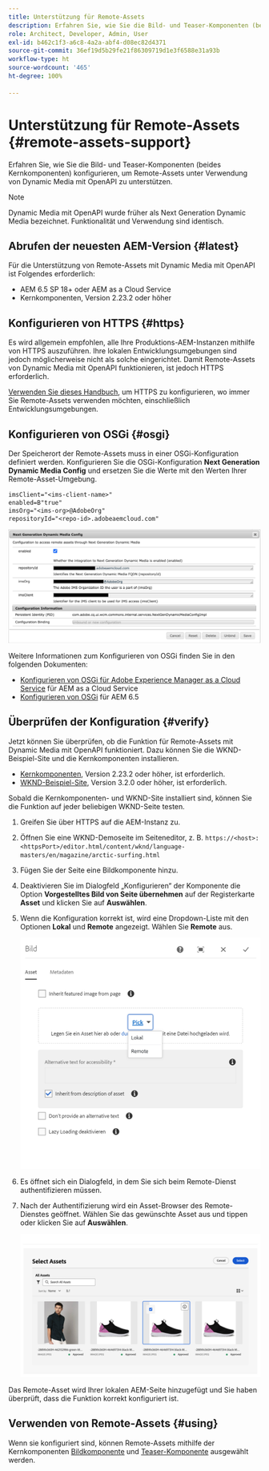 ```yaml
---
title: Unterstützung für Remote-Assets
description: Erfahren Sie, wie Sie die Bild- und Teaser-Komponenten (beides Kernkomponenten) konfigurieren, um Remote-Assets unter Verwendung von Dynamic Media mit OpenAPI zu unterstützen.
role: Architect, Developer, Admin, User
exl-id: b462c1f3-a6c8-4a2a-abf4-d08ec82d4371
source-git-commit: 36ef19d5b29fe21f86309719d1e3f6588e31a93b
workflow-type: ht
source-wordcount: '465'
ht-degree: 100%

---
```



# Unterstützung für Remote-Assets {#remote-assets-support}

Erfahren Sie, wie Sie die Bild- und Teaser-Komponenten (beides Kernkomponenten) konfigurieren, um Remote-Assets unter Verwendung von Dynamic Media mit OpenAPI zu unterstützen.

>[!NOTE]
>
>Dynamic Media mit OpenAPI wurde früher als Next Generation Dynamic Media bezeichnet. Funktionalität und Verwendung sind identisch.

## Abrufen der neuesten AEM-Version {#latest}

Für die Unterstützung von Remote-Assets mit Dynamic Media mit OpenAPI ist Folgendes erforderlich:

* AEM 6.5 SP 18+ oder AEM as a Cloud Service
* Kernkomponenten, Version 2.23.2 oder höher

## Konfigurieren von HTTPS {#https}

Es wird allgemein empfohlen, alle Ihre Produktions-AEM-Instanzen mithilfe von HTTPS auszuführen. Ihre lokalen Entwicklungsumgebungen sind jedoch möglicherweise nicht als solche eingerichtet. Damit Remote-Assets von Dynamic Media mit OpenAPI funktionieren, ist jedoch HTTPS erforderlich.

[Verwenden Sie dieses Handbuch](https://experienceleague.adobe.com/docs/experience-manager-learn/foundation/security/use-the-ssl-wizard.html?lang=de), um HTTPS zu konfigurieren, wo immer Sie Remote-Assets verwenden möchten, einschließlich Entwicklungsumgebungen.

## Konfigurieren von OSGi {#osgi}

Der Speicherort der Remote-Assets muss in einer OSGi-Konfiguration definiert werden. Konfigurieren Sie die OSGi-Konfiguration **Next Generation Dynamic Media Config** und ersetzen Sie die Werte mit den Werten Ihrer Remote-Asset-Umgebung.

```text
imsClient="<ims-client-name>"
enabled=B"true"
imsOrg="<ims-org>@AdobeOrg"
repositoryId="<repo-id>.adobeaemcloud.com"
```

![Das OSGi-Konfigurationsfenster von Next Generation Dynamic Media](/help/assets/remote-assets-osgi.png)

Weitere Informationen zum Konfigurieren von OSGi finden Sie in den folgenden Dokumenten:

* [Konfigurieren von OSGi für Adobe Experience Manager as a Cloud Service](https://experienceleague.adobe.com/docs/experience-manager-cloud-service/content/implementing/deploying/configuring-osgi.html?lang=de) für AEM as a Cloud Service
* [Konfigurieren von OSGi](https://experienceleague.adobe.com/docs/experience-manager-65/deploying/configuring/configuring-osgi.html?lang=de) für AEM 6.5

## Überprüfen der Konfiguration {#verify}

Jetzt können Sie überprüfen, ob die Funktion für Remote-Assets mit Dynamic Media mit OpenAPI funktioniert. Dazu können Sie die WKND-Beispiel-Site und die Kernkomponenten installieren.

* [Kernkomponenten](https://github.com/adobe/aem-core-wcm-components/releases/download/core.wcm.components.reactor-2.23.2/core.wcm.components.all-2.23.2.zip), Version 2.23.2 oder höher, ist erforderlich.
* [WKND-Beispiel-Site](https://github.com/adobe/aem-guides-wknd/releases/download/aem-guides-wknd-3.2.0/aem-guides-wknd.all-3.2.0-classic.zip), Version 3.2.0 oder höher, ist erforderlich.

Sobald die Kernkomponenten- und WKND-Site installiert sind, können Sie die Funktion auf jeder beliebigen WKND-Seite testen.

1. Greifen Sie über HTTPS auf die AEM-Instanz zu.

1. Öffnen Sie eine WKND-Demoseite im Seiteneditor, z. B. `https://<host>:<httpsPort>/editor.html/content/wknd/language-masters/en/magazine/arctic-surfing.html`

1. Fügen Sie der Seite eine Bildkomponente hinzu.

1. Deaktivieren Sie im Dialogfeld „Konfigurieren“ der Komponente die Option **Vorgestelltes Bild von Seite übernehmen** auf der Registerkarte **Asset** und klicken Sie auf **Auswählen**.

1. Wenn die Konfiguration korrekt ist, wird eine Dropdown-Liste mit den Optionen **Lokal** und **Remote** angezeigt. Wählen Sie **Remote** aus.

   ![Remote- und lokale Option zur Auswahl von Bildern](/help/assets/remote-asset-selection.png)

1. Es öffnet sich ein Dialogfeld, in dem Sie sich beim Remote-Dienst authentifizieren müssen.

1. Nach der Authentifizierung wird ein Asset-Browser des Remote-Dienstes geöffnet. Wählen Sie das gewünschte Asset aus und tippen oder klicken Sie auf **Auswählen**.

   ![Auswählen eines Remote-Assets](/help/assets/remote-asset-picker.png)

Das Remote-Asset wird Ihrer lokalen AEM-Seite hinzugefügt und Sie haben überprüft, dass die Funktion korrekt konfiguriert ist.

## Verwenden von Remote-Assets {#using}

Wenn sie konfiguriert sind, können Remote-Assets mithilfe der Kernkomponenten [Bildkomponente](/help/components/image.md) und [Teaser-Komponente](/help/components/teaser.md) ausgewählt werden.
